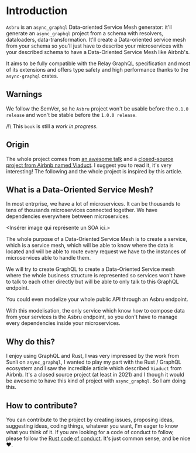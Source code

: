 # Introduction


`Asbru` is an `async_graphql` Data-oriented Service Mesh generator: it'll generate an `async_graphql` project from a schema with resolvers, dataloaders, data-transformation. It'll create a Data-oriented service mesh from your schema so you'll just have to describe your microservices with your described schema to have a Data-Oriented Service Mesh like Airbnb's.

It aims to be fully compatible with the Relay GraphQL specification and most of its extensions and offers type safety and high performance thanks to the `async-graphql` crates.

## Warnings

We follow the SemVer, so he `Asbru` project won't be usable before the `0.1.0 release` and won't be stable before the `1.0.0 release`.

/!\ This `book` is still a *work in progress*.


## Origin

The whole project comes from [an awesome talk](https://www.youtube.com/watch?v=xxk9MWCk7cM) and a [closed-source project from Airbnb named Viaduct](https://medium.com/airbnb-engineering/taming-service-oriented-architecture-using-a-data-oriented-service-mesh-da771a841344). I suggest you to read it, it's very interesting! The following and the whole project is inspired by this article.

## What is a Data-Oriented Service Mesh?

In most entrprise, we have a lot of microservices. It can be thousands to tens of thousands microservices connected together. We have dependencies everywhere between microservices.

<Insérer image qui représente un SOA ici.>

The whole purpose of a Data-Oriented Service Mesh is to create a service, which is a service mesh, which will be able to know where the data is located and will be able to route every request we have to the instances of microservices able to handle them.

We will try to create GraphQL to create a Data-Oriented Service mesh where the whole business structure is represented so services won't have to talk to each other directly but will be able to only talk to this GraphQL endpoint.

You could even modelize your whole public API through an Asbru endpoint.

With this modelisation, the only service which know how to compose data from your services is the Asbru endpoint, so you don't have to manage every dependencies inside your microservices.

## Why do this?

I enjoy using GraphQL and Rust, I was very impressed by the work from Sunli on `async_graphql`, I wanted to play my part with the Rust / GraphQL ecosystem and I saw the incredible article which described `Viaduct` from Airbnb. It's a closed source project (at least in 2021) and I though it would be awesome to have this kind of project with `async_graphql`. So I am doing this.

## How to contribute?

You can contribute to the project by creating issues, proposing ideas, suggesting ideas, coding things, whatever you want, I'm eager to know what you think of it. If you are looking for a code of conduct to follow, please follow the [Rust code of conduct](https://www.rust-lang.org/policies/code-of-conduct). It's just common sense, and be nice ❤️.
